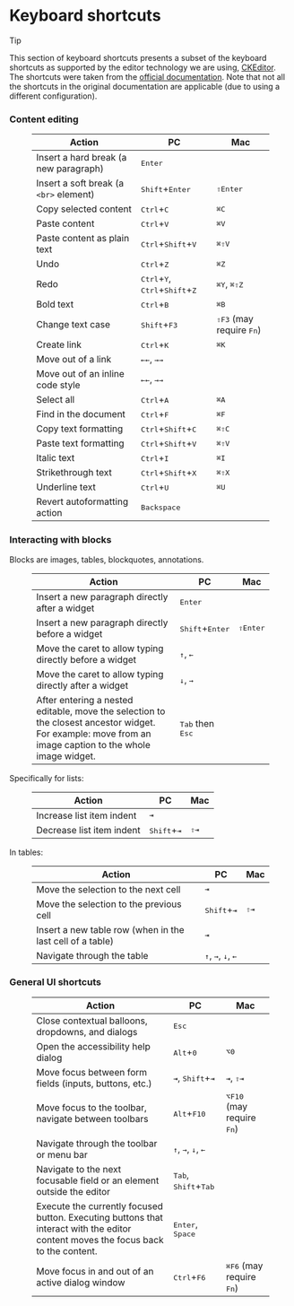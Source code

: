# Keyboard shortcuts
> [!TIP]
> This section of keyboard shortcuts presents a subset of the keyboard shortcuts as supported by the editor technology we are using, <a class="reference-link" href="../../Advanced%20Usage/Technologies%20used/CKEditor.md">CKEditor</a>. The shortcuts were taken from the [official documentation](https://ckeditor.com/docs/ckeditor5/latest/features/accessibility.html#keyboard-shortcuts). Note that not all the shortcuts in the original documentation are applicable (due to using a different configuration).

### Content editing

<figure class="table"><table><thead><tr><th>Action</th><th>PC</th><th>Mac</th></tr></thead><tbody><tr><td>Insert a hard break (a new paragraph)</td><td><kbd>Enter</kbd></td><td>&nbsp;</td></tr><tr><td>Insert a soft break (a <code>&lt;br&gt;</code> element)</td><td><kbd>Shift</kbd>+<kbd>Enter</kbd></td><td><kbd>⇧Enter</kbd></td></tr><tr><td>Copy selected content</td><td><kbd>Ctrl</kbd>+<kbd>C</kbd></td><td><kbd>⌘C</kbd></td></tr><tr><td>Paste content</td><td><kbd>Ctrl</kbd>+<kbd>V</kbd></td><td><kbd>⌘V</kbd></td></tr><tr><td>Paste content as plain text</td><td><kbd>Ctrl</kbd>+<kbd>Shift</kbd>+<kbd>V</kbd></td><td><kbd>⌘⇧V</kbd></td></tr><tr><td>Undo</td><td><kbd>Ctrl</kbd>+<kbd>Z</kbd></td><td><kbd>⌘Z</kbd></td></tr><tr><td>Redo</td><td><kbd>Ctrl</kbd>+<kbd>Y</kbd>, <kbd>Ctrl</kbd>+<kbd>Shift</kbd>+<kbd>Z</kbd></td><td><kbd>⌘Y</kbd>, <kbd>⌘⇧Z</kbd></td></tr><tr><td>Bold text</td><td><kbd>Ctrl</kbd>+<kbd>B</kbd></td><td><kbd>⌘B</kbd></td></tr><tr><td>Change text case</td><td><kbd>Shift</kbd>+<kbd>F3</kbd></td><td><kbd>⇧F3</kbd> (may require <kbd>Fn</kbd>)</td></tr><tr><td>Create link</td><td><kbd>Ctrl</kbd>+<kbd>K</kbd></td><td><kbd>⌘K</kbd></td></tr><tr><td>Move out of a link</td><td><kbd>←←</kbd>, <kbd>→→</kbd></td><td>&nbsp;</td></tr><tr><td>Move out of an inline code style</td><td><kbd>←←</kbd>, <kbd>→→</kbd></td><td>&nbsp;</td></tr><tr><td>Select all</td><td><kbd>Ctrl</kbd>+<kbd>A</kbd></td><td><kbd>⌘A</kbd></td></tr><tr><td>Find in the document</td><td><kbd>Ctrl</kbd>+<kbd>F</kbd></td><td><kbd>⌘F</kbd></td></tr><tr><td>Copy text formatting</td><td><kbd>Ctrl</kbd>+<kbd>Shift</kbd>+<kbd>C</kbd></td><td><kbd>⌘⇧C</kbd></td></tr><tr><td>Paste text formatting</td><td><kbd>Ctrl</kbd>+<kbd>Shift</kbd>+<kbd>V</kbd></td><td><kbd>⌘⇧V</kbd></td></tr><tr><td>Italic text</td><td><kbd>Ctrl</kbd>+<kbd>I</kbd></td><td><kbd>⌘I</kbd></td></tr><tr><td>Strikethrough text</td><td><kbd>Ctrl</kbd>+<kbd>Shift</kbd>+<kbd>X</kbd></td><td><kbd>⌘⇧X</kbd></td></tr><tr><td>Underline text</td><td><kbd>Ctrl</kbd>+<kbd>U</kbd></td><td><kbd>⌘U</kbd></td></tr><tr><td>Revert autoformatting action</td><td><kbd>Backspace</kbd></td><td>&nbsp;</td></tr></tbody></table></figure>

### Interacting with blocks

Blocks are images, tables, blockquotes, annotations.

<figure class="table"><table><thead><tr><th>Action</th><th>PC</th><th>Mac</th></tr></thead><tbody><tr><td>Insert a new paragraph directly after a widget</td><td><kbd>Enter</kbd></td><td>&nbsp;</td></tr><tr><td>Insert a new paragraph directly before a widget</td><td><kbd>Shift</kbd>+<kbd>Enter</kbd></td><td><kbd>⇧Enter</kbd></td></tr><tr><td>Move the caret to allow typing directly before a widget</td><td><kbd>↑</kbd>, <kbd>←</kbd></td><td>&nbsp;</td></tr><tr><td>Move the caret to allow typing directly after a widget</td><td><kbd>↓</kbd>, <kbd>→</kbd></td><td>&nbsp;</td></tr><tr><td>After entering a nested editable, move the selection to the closest ancestor widget. For example: move from an image caption to the whole image widget.</td><td><kbd>Tab</kbd> then <kbd>Esc</kbd></td><td>&nbsp;</td></tr></tbody></table></figure>

Specifically for lists:

<figure class="table"><table><thead><tr><th>Action</th><th>PC</th><th>Mac</th></tr></thead><tbody><tr><td>Increase list item indent</td><td><kbd>⇥</kbd></td><td>&nbsp;</td></tr><tr><td>Decrease list item indent</td><td><kbd>Shift</kbd>+<kbd>⇥</kbd></td><td><kbd>⇧⇥</kbd></td></tr></tbody></table></figure>

In tables:

<figure class="table"><table><thead><tr><th>Action</th><th>PC</th><th>Mac</th></tr></thead><tbody><tr><td>Move the selection to the next cell</td><td><kbd>⇥</kbd></td><td>&nbsp;</td></tr><tr><td>Move the selection to the previous cell</td><td><kbd>Shift</kbd>+<kbd>⇥</kbd></td><td><kbd>⇧⇥</kbd></td></tr><tr><td>Insert a new table row (when in the last cell of a table)</td><td><kbd>⇥</kbd></td><td>&nbsp;</td></tr><tr><td>Navigate through the table</td><td><kbd>↑</kbd>, <kbd>→</kbd>, <kbd>↓</kbd>, <kbd>←</kbd></td><td>&nbsp;</td></tr></tbody></table></figure>

### General UI shortcuts

<figure class="table"><table><thead><tr><th>Action</th><th>PC</th><th>Mac</th></tr></thead><tbody><tr><td>Close contextual balloons, dropdowns, and dialogs</td><td><kbd>Esc</kbd></td><td>&nbsp;</td></tr><tr><td>Open the accessibility help dialog</td><td><kbd>Alt</kbd>+<kbd>0</kbd></td><td><kbd>⌥0</kbd></td></tr><tr><td>Move focus between form fields (inputs, buttons, etc.)</td><td><kbd>⇥</kbd>, <kbd>Shift</kbd>+<kbd>⇥</kbd></td><td><kbd>⇥</kbd>, <kbd>⇧⇥</kbd></td></tr><tr><td>Move focus to the toolbar, navigate between toolbars</td><td><kbd>Alt</kbd>+<kbd>F10</kbd></td><td><kbd>⌥F10</kbd> (may require <kbd>Fn</kbd>)</td></tr><tr><td>Navigate through the toolbar or menu bar</td><td><kbd>↑</kbd>, <kbd>→</kbd>, <kbd>↓</kbd>, <kbd>←</kbd></td><td>&nbsp;</td></tr><tr><td>Navigate to the next focusable field or an element outside the editor</td><td><kbd>Tab</kbd>, <kbd>Shift</kbd>+<kbd>Tab</kbd></td><td>&nbsp;</td></tr><tr><td>Execute the currently focused button. Executing buttons that interact with the editor content moves the focus back to the content.</td><td><kbd>Enter</kbd>, <kbd>Space</kbd></td><td>&nbsp;</td></tr><tr><td>Move focus in and out of an active dialog window</td><td><kbd>Ctrl</kbd>+<kbd>F6</kbd></td><td><kbd>⌘F6</kbd> (may require <kbd>Fn</kbd>)</td></tr></tbody></table></figure>